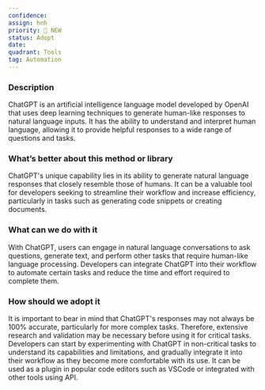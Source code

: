 ```yaml
---
confidence: 
assign: hnh
priority: 🌟 NEW
status: Adopt
date: 
quadrant: Tools
tag: Automation
---
```


<!-- table_of_contents 96fdfd99-58f5-4ad7-a48d-51215ab8dd20 -->

### Description

ChatGPT is an artificial intelligence language model developed by OpenAI that uses deep learning techniques to generate human-like responses to natural language inputs. It has the ability to understand and interpret human language, allowing it to provide helpful responses to a wide range of questions and tasks.

### What’s better about this method or library

ChatGPT's unique capability lies in its ability to generate natural language responses that closely resemble those of humans. It can be a valuable tool for developers seeking to streamline their workflow and increase efficiency, particularly in tasks such as generating code snippets or creating documents.

### What can we do with it

With ChatGPT, users can engage in natural language conversations to ask questions, generate text, and perform other tasks that require human-like language processing. Developers can integrate ChatGPT into their workflow to automate certain tasks and reduce the time and effort required to complete them.

### How should we adopt it

It is important to bear in mind that ChatGPT's responses may not always be 100% accurate, particularly for more complex tasks. Therefore, extensive research and validation may be necessary before using it for critical tasks. Developers can start by experimenting with ChatGPT in non-critical tasks to understand its capabilities and limitations, and gradually integrate it into their workflow as they become more comfortable with its use. It can be used as a plugin in popular code editors such as VSCode or integrated with other tools using API.

<!-- child_database 357180ac-ee43-46a0-bd11-8c221fe1baaa -->
